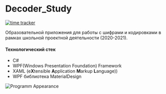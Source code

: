 # Decoder_Study
[![time tracker](https://wakatime.com/badge/github/punk1503/Decoder_Study.svg)](https://wakatime.com/badge/github/punk1503/Decoder_Study)

Образовательной приложения для работы с шифрами и кодировками в рамках школьной проектной деятельности (2020-2021).

#### Технологический стек
* C#
* WPF(Windows Presentation Foundation) Framework
* XAML (e**X**tensible **A**pplication **M**arkup **L**anguage))
* WPF библиотека MaterialDesign

![Programm Appearance](https://i.imgur.com/OHlwk4S.png)
